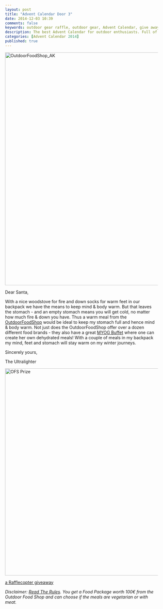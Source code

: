 ```yaml
---
layout: post
title: "Advent Calendar Door 3"
date: 2014-12-03 10:39
comments: false
keywords: outdoor gear raffle, outdoor gear, Advent Calendar, give away
description: The best Advent Calendar for outdoor enthusiasts. Full of great prizes which will enhance your adventures & make them more ultralight and fun!
categories: [Advent Calendar 2014]
published: true
---
```


<a href="https://www.flickr.com/photos/hendrikmorkel/8271256083" title="OutdoorFoodShop_AK by Hendrik Morkel, on Flickr"><img src="https://farm9.staticflickr.com/8356/8271256083_d4738a99d1_b.jpg" width="1024" height="768" alt="OutdoorFoodShop_AK"></a>

<!-- more -->

Dear Santa,

With a nice woodstove for fire  and down socks for warm feet in our backpack we have the means to keep mind & body warm. But that leaves the stomach - and an empty stomach means you will get cold, no matter how much fire & down you have. Thus a warm meal from the [OutdoorFoodShop](http://www.outdoorfoodshop.de) would be ideal to keep my stomach full and hence mind & body warm. Not just does the OutdoorFoodShop offer over a dozen different food brands - they also have a great [MYOG Buffet](http://www.outdoorfoodshop.de/selbermachen/index.php#.VHzDNJZXfCQ) where one can create her own dehydrated meals! With a couple of meals in my backpack my mind, feet and stomach will stay warm on my winter journeys.

Sincerely yours,


The Ultralighter

<a href="https://www.flickr.com/photos/hendrikmorkel/15741612028" title="OFS Prize by Hendrik Morkel, on Flickr"><img src="https://farm8.staticflickr.com/7541/15741612028_1c061ee6b9_b.jpg" width="1024" height="683" alt="OFS Prize"></a>

<a class="rcptr" href="http://www.rafflecopter.com/rafl/display/2eafd89531/" rel="nofollow" data-raflid="2eafd89531" data-theme="classic" data-template="547b1bf514e3887a6c34e3c0" id="rcwidget_nxw1h8m2">a Rafflecopter giveaway</a>
<script src="//widget-prime.rafflecopter.com/launch.js"></script>

*Disclaimer: [Read The Rules](http://hikinginfinland.com/2014/11/advent-calendar-2014-the-rules.html). You get a Food Package worth 100€ from the Outdoor Food Shop and can choose if the meals are vegetarian or with meat.*
